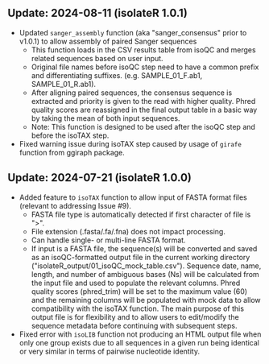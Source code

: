 ## Update: 2024-08-11 (isolateR 1.0.1)
- Updated <code>sanger_assembly</code> function (aka "sanger_consensus" prior to v1.0.1) to allow assembly of paired Sanger sequences
  - This function loads in the CSV results table from isoQC and merges related sequences based on user input. 
  - Original file names before isoQC step need to have a common prefix and differentiating suffixes. (e.g. SAMPLE_01_F.ab1, SAMPLE_01_R.ab1).
  - After aligning paired sequences, the consensus sequence is extracted and priority is given to the read with higher quality. Phred quality scores are reassigned in the final output table in a basic way by taking the mean of both input sequences.
  - Note: This function is designed to be used after the isoQC step and before the isoTAX step.
- Fixed warning issue during isoTAX step caused by  usage of <code>girafe</code> function from ggiraph package.


## Update: 2024-07-21 (isolateR 1.0.0)
- Added feature to <code>isoTAX</code> function to allow input of FASTA format files (relevant to addressing Issue #9). 
  - FASTA file type is automatically detected if first character of file is ">". 
  - File extension (.fasta/.fa/.fna) does not impact processing.
  - Can handle single- or multi-line FASTA format. 
  - If input is a FASTA file, the sequence(s) will be converted and saved as an isoQC-formatted output file in the current working directory ("isolateR_output/01_isoQC_mock_table.csv"). Sequence date, name, length, and number of ambiguous bases (Ns) will be calculated from the input file and used to populate the relevant columns. Phred quality scores (phred_trim) will be set to the maximum value (60) and the remaining columns will be populated with mock data to allow compatibility with the isoTAX function. The main purpose of this output file is for flexibility and to allow users to edit/modify the sequence metadata before continuing with subsequent steps.
- Fixed error with <code>isoLIB</code> function not producing an HTML output file when only one group exists due to all sequences in a given run being identical or very similar in terms of pairwise nucleotide identity.